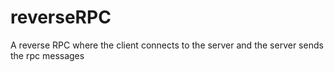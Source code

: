 # reverseRPC
A reverse RPC where the client connects to the server and the server sends the rpc messages
